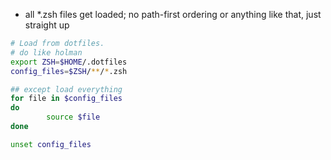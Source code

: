 - all *.zsh files get loaded; no path-first ordering or anything like that, just straight up
```bash
# Load from dotfiles.
# do like holman
export ZSH=$HOME/.dotfiles
config_files=$ZSH/**/*.zsh

## except load everything
for file in $config_files
do
        source $file
done

unset config_files
```
